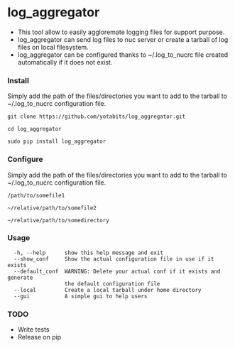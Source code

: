 # log_aggregator #

* This tool allow to easily aggloremate logging files for support purpose.
* log\_aggregator can send log files to nuc server or create a tarball of log files on local filesystem.
* log\_aggregator can be configured thanks to ~/.log\_to\_nucrc file created automatically if it does not exist.
### Install ###
Simply add the path of the files/directories you want to add to the tarball to ~/.log\_to_nucrc configuration file.
 	
~~~~
git clone https://github.com/yotabits/log_aggregator.git

cd log_aggregator

sudo pip install log_aggregator
~~~~

### Configure ###
Simply add the path of the files/directories you want to add to the tarball to ~/.log\_to_nucrc configuration file.
 	
~~~~
/path/to/somefile1

~/relative/path/to/somefile2

~/relative/path/to/somedirectory
~~~~

### Usage ###
~~~~
  -h, --help      show this help message and exit
  --show_conf     Show the actual configuration file in use if it exists
  --default_conf  WARNING: Delete your actual conf if it exists and generate
                  the default configuration file
  --local         Create a local tarball under home directory
  --gui           A simple gui to help users
~~~~

### TODO ###
* Write tests
* Release on pip
